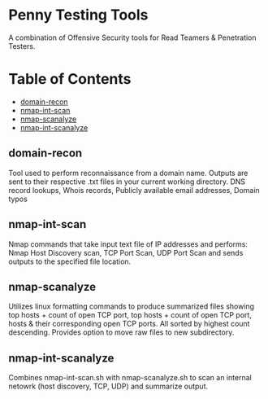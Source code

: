 # Penny Testing Tools
A combination of Offensive Security tools for Read Teamers & Penetration Testers.

Table of Contents  
=================
 * [domain-recon](#domain-recon) 
 * [nmap-int-scan](#nmap-int-scan) 
 * [nmap-scanalyze](#nmap-scanalyze) 
 * [nmap-int-scanalyze](#nmap-int-scanalyze) 

## domain-recon
Tool used to perform reconnaissance from a domain name. Outputs are sent to their respective .txt files in your current working directory.
DNS record lookups, Whois records, Publicly available email addresses, Domain typos

## nmap-int-scan
Nmap commands that take input text file of IP addresses and performs: Nmap Host Discovery scan, TCP Port Scan, UDP Port Scan and sends outputs to the specified file location. 

## nmap-scanalyze
 Utilizes linux formatting commands to produce summarized files showing top hosts + count of open TCP port, top hosts + count of open TCP port, hosts & their corresponding open TCP ports. All sorted by highest count descending. Provides option to move raw files to new subdirectory.

## nmap-int-scanalyze
Combines nmap-int-scan.sh with nmap-scanalyze.sh to scan an internal netowrk (host discovery, TCP, UDP) and summarize output.
